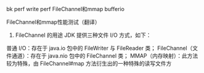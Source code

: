 bk perf write perf FileChannel和mmap bufferio



FileChannel和mmap性能测试（翻译）

1. FileChannel 的用途
JDK 提供三种文件 I/O 方式，如下：

普通 I/O：存在于 java.io 包中的 FileWriter 与 FileReader 类；
FileChannel（文件通道）：存在于 java.nio 包中的 FileChannel 类；
MMAP（内存映射）：此方法较为特殊，由 FileChannel#map 方法衍生出的一种特殊的读写文件方